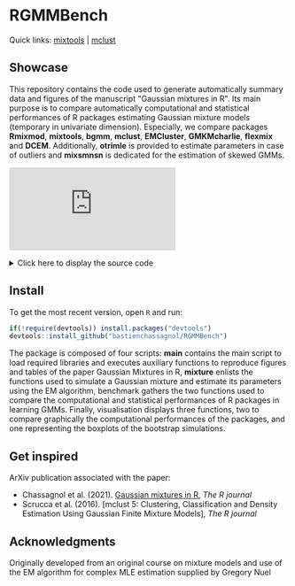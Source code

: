 # RGMMBench

Quick links: [mixtools](https://cran.r-project.org/web/packages/mixtools/vignettes/mixtools.pdf) | [mclust](https://cran.r-project.org/web/packages/mclust/vignettes/mclust.html)

## Showcase

This repository contains the code used to generate automatically summary data and figures of the manuscript "Gaussian mixtures in R". Its main purpose is to compare 
automatically computational and statistical performances of R packages estimating Gaussian mixture models (temporary in univariate dimension). Especially, we compare 
packages  **Rmixmod**, **mixtools**, **bgmm**, **mclust**, **EMCluster**, **GMKMcharlie**, **flexmix** and **DCEM**. Additionally, **otrimle** is provided to estimate parameters in case of outliers and **mixsmnsn** is dedicated for the estimation of skewed GMMs.

![Boxplot of the estimated parameters with four overlapping and unbalanced components](https://github.com/bastienchassagnol/RGMMBench/images/four_components_unbalanced_overlapping_boxplots.pdf)

<details>
    <summary>Click here to display the source code</summary>

```R
# load useful libraries and packages
library(ggplot2)
import::from(magrittr, "%>%", .into = "operators") 
import::from(rebmix, .except = c("AIC", "BIC", "split"))
library(mclust)
library(Rmixmod)


relevant_mixture_functions <- list ("otrimle"=list(name_fonction=em_otrimle, list_params=list()),
                                    "mixsmsn"=list(name_fonction=em_mixsmsn, list_params=list()),
                                    "em R" = list(name_fonction=emnmix, list_params=list()),
                                    "Rmixmod" = list(name_fonction=em_Rmixmod, list_params=list()),
                                    "mixtools" = list(name_fonction=em_mixtools, list_params=list()),                                     
                                    "bgmm"= list(name_fonction=em_bgmm, list_params=list()),
                                    "mclust" = list(name_fonction=em_mclust, list_params=list(prior = NULL)),
                                    "EMCluster" = list(name_fonction=em_EMCluster, list_params=list()),
                                    "GMKMcharlie"=list(name_fonction=em_GMKMcharlie, list_params=list()),
                                    "flexmix"= list(name_fonction=em_flexmix, list_params=list()),
                                    "DCEM"=list(name_fonction=em_DCEM, list_params=list()))

##################################################################
##      Compare computational performances of the packages      ##
##################################################################
four_components_statistical_performances <- benchmark_distribution_parameters(mixture_functions=relevant_mixture_functions,
                                                                             sigma_values=list("high OVL"= rep(2, 4)),
                                                                             mean_values=list(c(0, 4, 8, 12)),
                                                                             proportions = list("highly unbalanced"=c(0.1, 0.7, 0.1, 0.1)),
                                                                             skewness_values = list("null skewness"=rep(0, 4),
                                                                             Nbootstrap=200,  nobservations=c(2000)))
#################################################################
##  Save results (example with the four components simulation  ##
#################################################################

# save summary scores and distributions of the bootstrap simulations
openxlsx::write.xlsx(four_components_statistical_performances$local_scores,file = "tables/four_components_local_scores.xlsx", asTable = T)
openxlsx::write.xlsx(four_components_statistical_performances$global_scores,file = "tables/four_components_global_scores.xlsx", asTable = T)
openxlsx::write.xlsx(four_components_statistical_performances$distributions,file = "tables/four_components_distributions.xlsx", asTable = T)

# save boxplots associated to the distribution of the estimates
unbalanced_overlapping_boxplots <- four_components_computational_performances$plots$`2000_observations_UR_0.9_skewness_0_OVL_0.08_prop_outliers_0`
ggsave("images/four_components_unbalanced_overlapping_boxplots.pdf", unbalanced_overlapping_boxplots,
       width = 15, height = 14,dpi = 600)
```
</details>



## Install

To get the most recent version, open `R` and run:

```R
if(!require(devtools)) install.packages("devtools")
devtools::install_github("bastienchassagnol/RGMMBench")
```

The package is composed of four scripts: **main** contains the main script to load required libraries and executes auxiliary functions to reproduce figures and tables of the paper
Gaussian Mixtures in R, **mixture** enlists the functions used to simulate a Gaussian mixture and estimate its parameters using the EM algorithm, benchmark gathers the two functions
used to compare the computational and statistical performances of R packages in learning GMMs. Finally, visualisation displays three functions, two to compare graphically the computational
performances of the packages, and one representing the boxplots of the bootstrap simulations.

## Get inspired

ArXiv publication associated with the paper:

- Chassagnol et al. (2021). [Gaussian mixtures in R](https://doi.org/10.1007/s11192-020-03690-4), *The R journal*
- Scrucca et al. (2016). [mclust 5: Clustering, Classification and Density Estimation Using Gaussian Finite Mixture Models], *The R journal*

## Acknowledgments

Originally developed from an original course on mixture models and use of the EM algorithm for complex MLE estimation supplied by Gregory Nuel
